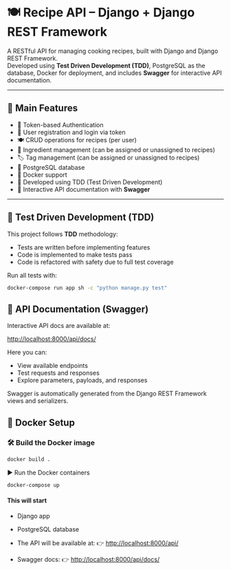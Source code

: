 # 🍽️ Recipe API – Django + Django REST Framework

A RESTful API for managing cooking recipes, built with Django and Django REST Framework.  
Developed using **Test Driven Development (TDD)**, PostgreSQL as the database, Docker for deployment, and includes **Swagger** for interactive API documentation.

---

## 🚀 Main Features

- 🔐 Token-based Authentication
- 👤 User registration and login via token
- 🍽️ CRUD operations for recipes (per user)
- 🧂 Ingredient management (can be assigned or unassigned to recipes)
- 🏷️ Tag management (can be assigned or unassigned to recipes)
- 🐘 PostgreSQL database
- 🐳 Docker support
- 🧪 Developed using TDD (Test Driven Development)
- 📄 Interactive API documentation with **Swagger**

---

## 🧪 Test Driven Development (TDD)

This project follows **TDD** methodology:

- Tests are written before implementing features
- Code is implemented to make tests pass
- Code is refactored with safety due to full test coverage

Run all tests with:

```bash
docker-compose run app sh -c "python manage.py test"
```

## 📄 API Documentation (Swagger)

Interactive API docs are available at:

<http://localhost:8000/api/docs/>

Here you can:

- View available endpoints
- Test requests and responses
- Explore parameters, payloads, and responses

Swagger is automatically generated from the Django REST Framework views and serializers.

## 🐳 Docker Setup

### 🛠️ Build the Docker image

```bash
docker build .

````

▶️ Run the Docker containers

```bash
docker-compose up
```

#### This will start

- Django app

- PostgreSQL database

- The API will be available at:
👉 <http://localhost:8000/api/>

- Swagger docs:
👉 <http://localhost:8000/api/docs/>
